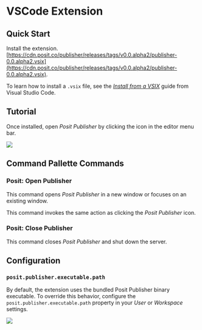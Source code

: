 # VSCode Extension

## Quick Start

Install the extension.
[https://cdn.posit.co/publisher/releases/tags/v0.0.alpha2/publisher-0.0.alpha2.vsix](https://cdn.posit.co/publisher/releases/tags/v0.0.alpha2/publisher-0.0.alpha2.vsix).

To learn how to install a `.vsix` file, see the [*Install from a VSIX*](https://code.visualstudio.com/docs/editor/extension-marketplace#_install-from-a-vsix) guide from Visual Studio Code.

## Tutorial

Once installed, open *Posit Publisher* by clicking the icon in the editor menu bar.

![](https://cdn.posit.co/publisher/assets/img/tutorial.png)

## Command Pallette Commands

### Posit: Open Publisher

This command opens *Posit Publisher* in a new window or focuses on an existing window.

This command invokes the same action as clicking the *Posit Publisher* icon.

### Posit: Close Publisher

This command closes *Posit Publisher* and shut down the server.

## Configuration

### `posit.publisher.executable.path`

By default, the extension uses the bundled Posit Publisher binary executable. To override this behavior, configure the `posit.publisher.executable.path` property in your *User* or *Workspace* settings.

![](https://cdn.posit.co/publisher/assets/img/settings.png)
